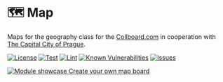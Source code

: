 # 🗺️ Map

Maps for the geography class for the [Collboard.com](https://collboard.com/) in cooperation with [The Capital City of Prague](https://www.prague.eu/).

<!--Badges-->
[![License](https://img.shields.io/github/license/collboard/map.svg?style=flat)](https://raw.githubusercontent.com/collboard/map/master/LICENSE)
[![Test](https://github.com/collboard/map/actions/workflows/test.yml/badge.svg)](https://github.com/collboard/map/actions/workflows/test.yml)
[![Lint](https://github.com/collboard/map/actions/workflows/lint.yml/badge.svg)](https://github.com/collboard/map/actions/workflows/lint.yml)
[![Known Vulnerabilities](https://snyk.io/test/github/collboard/map/badge.svg)](https://snyk.io/test/github/collboard/map)
[![Issues](https://img.shields.io/github/issues/collboard/map.svg?style=flat)](https://github.com/collboard/map/issues)
<!--/Badges-->



[![Module showcase](./assets/screenshots/map.png) Create your own map board](https://collboard.com/new?redirect=1&modulesOn=@collboard/map,@collboard/map-controls)


<!-- TODO: Add Prague logo-->
